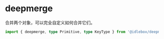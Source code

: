 # deepmerge

合并两个对象，可以完全自定义如何合并它们。

```ts
import { deepmerge, type Primitive, type KeyType } from '@idlebox/deepmerge';
```
